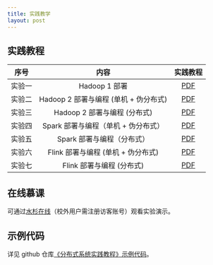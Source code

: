 ```yaml
---
title: 实践教学
layout: post
---
```


## 实践教程

|  序号  |         内容         |                           实践教程                           |
| :----: | :------------------: | :----------------------------------------------------------: |
| 实验一 | Hadoop 1 部署 | [PDF](https://github.com/dasebigdata/dasebigdata.github.io/raw/master/assets/source/lab1.pdf) |
| 实验二 | Hadoop 2 部署与编程 (单机 + 伪分布式) | [PDF](https://github.com/dasebigdata/dasebigdata.github.io/raw/master/assets/source/lab2.pdf) |
| 实验三 | Hadoop 2 部署与编程 (分布式) | [PDF](https://github.com/dasebigdata/dasebigdata.github.io/raw/master/assets/source/lab3.pdf) |
| 实验四 | Spark 部署与编程（单机 + 伪分布式）| [PDF](https://github.com/dasebigdata/dasebigdata.github.io/raw/master/assets/source/lab4.pdf) |
| 实验五 | Spark 部署与编程（分布式）| [PDF](https://github.com/dasebigdata/dasebigdata.github.io/raw/master/assets/source/lab5.pdf) |
| 实验六 | Flink 部署与编程 (单机 + 伪分布式) | [PDF](https://github.com/dasebigdata/dasebigdata.github.io/raw/master/assets/source/lab6.pdf) |
| 实验七 | Flink 部署与编程 (分布式) | [PDF](https://github.com/dasebigdata/dasebigdata.github.io/raw/master/assets/source/lab7.pdf) |

## 在线慕课

可通过[水杉在线](https://www.shuishan.net.cn/mooc/course/1440496025543553025)（校外用户需注册访客账号）观看实验演示。

## 示例代码

详见 github 仓库[《分布式系统实践教程》示例代码](https://github.com/dasebigdata-ecnu/DistributedComputingSystems_LabCourse_Example)。


